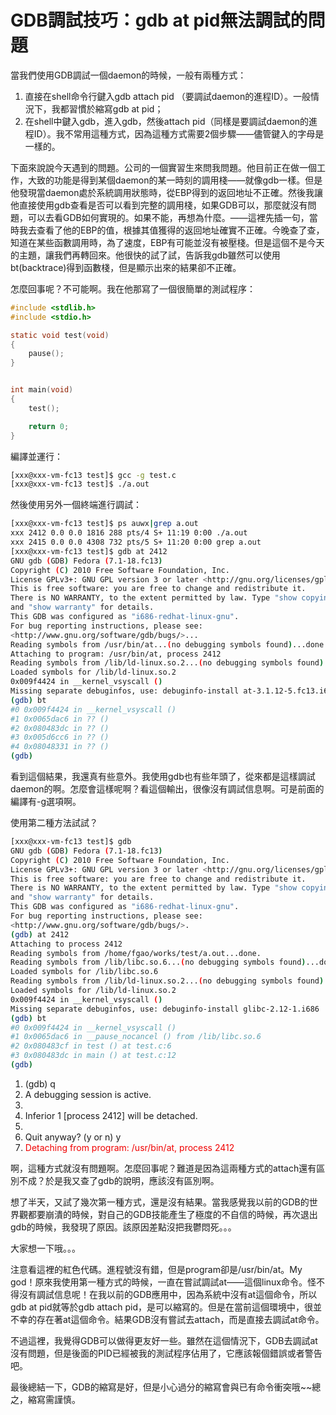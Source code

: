 # GDB調試技巧：gdb at pid無法調試的問題


當我們使用GDB調試一個daemon的時候，一般有兩種方式：
1. 直接在shell命令行鍵入gdb attach pid （要調試daemon的進程ID）。一般情況下，我都習慣於縮寫gdb at pid；
2. 在shell中鍵入gdb，進入gdb，然後attach pid（同樣是要調試daemon的進程ID）。我不常用這種方式，因為這種方式需要2個步驟——儘管鍵入的字母是一樣的。

下面來說說今天遇到的問題。公司的一個實習生來問我問題。他目前正在做一個工作，大致的功能是得到某個daemon的某一時刻的調用棧——就像gdb一樣。但是他發現當daemon處於系統調用狀態時，從EBP得到的返回地址不正確。然後我讓他直接使用gdb查看是否可以看到完整的調用棧，如果GDB可以，那麼就沒有問題，可以去看GDB如何實現的。如果不能，再想為什麼。——這裡先插一句，當時我去查看了他的EBP的值，根據其值獲得的返回地址確實不正確。今晚查了查，知道在某些函數調用時，為了速度，EBP有可能並沒有被壓棧。但是這個不是今天的主題，讓我們再轉回來。他很快的試了試，告訴我gdb雖然可以使用bt(backtrace)得到函數棧，但是顯示出來的結果卻不正確。

怎麼回事呢？不可能啊。我在他那寫了一個很簡單的測試程序：


```c
#include <stdlib.h>
#include <stdio.h>

static void test(void)
{
    pause();
}


int main(void)
{
    test();

    return 0;
}
```

編譯並運行：

```sh
[xxx@xxx-vm-fc13 test]$ gcc -g test.c
[xxx@xxx-vm-fc13 test]$ ./a.out
```
然後使用另外一個終端進行調試：

```sh
[xxx@xxx-vm-fc13 test]$ ps auwx|grep a.out
xxx 2412 0.0 0.0 1816 288 pts/4 S+ 11:19 0:00 ./a.out
xxx 2415 0.0 0.0 4308 732 pts/5 S+ 11:20 0:00 grep a.out
[xxx@xxx-vm-fc13 test]$ gdb at 2412
GNU gdb (GDB) Fedora (7.1-18.fc13)
Copyright (C) 2010 Free Software Foundation, Inc.
License GPLv3+: GNU GPL version 3 or later <http://gnu.org/licenses/gpl.html>
This is free software: you are free to change and redistribute it.
There is NO WARRANTY, to the extent permitted by law. Type "show copying"
and "show warranty" for details.
This GDB was configured as "i686-redhat-linux-gnu".
For bug reporting instructions, please see:
<http://www.gnu.org/software/gdb/bugs/>...
Reading symbols from /usr/bin/at...(no debugging symbols found)...done.
Attaching to program: /usr/bin/at, process 2412
Reading symbols from /lib/ld-linux.so.2...(no debugging symbols found)...done.
Loaded symbols for /lib/ld-linux.so.2
0x009f4424 in __kernel_vsyscall ()
Missing separate debuginfos, use: debuginfo-install at-3.1.12-5.fc13.i686
(gdb) bt
#0 0x009f4424 in __kernel_vsyscall ()
#1 0x0065dac6 in ?? ()
#2 0x080483dc in ?? ()
#3 0x005d6cc6 in ?? ()
#4 0x08048331 in ?? ()
(gdb)
```

看到這個結果，我還真有些意外。我使用gdb也有些年頭了，從來都是這樣調試daemon的啊。怎麼會這樣呢啊？看這個輸出，很像沒有調試信息啊。可是前面的編譯有-g選項啊。

使用第二種方法試試？

```sh
[xxx@xxx-vm-fc13 test]$ gdb
GNU gdb (GDB) Fedora (7.1-18.fc13)
Copyright (C) 2010 Free Software Foundation, Inc.
License GPLv3+: GNU GPL version 3 or later <http://gnu.org/licenses/gpl.html>
This is free software: you are free to change and redistribute it.
There is NO WARRANTY, to the extent permitted by law. Type "show copying"
and "show warranty" for details.
This GDB was configured as "i686-redhat-linux-gnu".
For bug reporting instructions, please see:
<http://www.gnu.org/software/gdb/bugs/>.
(gdb) at 2412
Attaching to process 2412
Reading symbols from /home/fgao/works/test/a.out...done.
Reading symbols from /lib/libc.so.6...(no debugging symbols found)...done.
Loaded symbols for /lib/libc.so.6
Reading symbols from /lib/ld-linux.so.2...(no debugging symbols found)...done.
Loaded symbols for /lib/ld-linux.so.2
0x009f4424 in __kernel_vsyscall ()
Missing separate debuginfos, use: debuginfo-install glibc-2.12-1.i686
(gdb) bt
#0 0x009f4424 in __kernel_vsyscall ()
#1 0x0065dac6 in __pause_nocancel () from /lib/libc.so.6
#2 0x080483cf in test () at test.c:6
#3 0x080483dc in main () at test.c:12
(gdb)
```
<ol start="1" class="dp-css"><li>(gdb) q</li><li>
A debugging session is active.</li><li>
</li><li>
        Inferior 1 [process 2412] will be detached.</li><li>
</li><li>
Quit anyway? (y or n) y</li><li><font color="#f00000">
Detaching from program: /usr/bin/at, process 2412</font></li></ol>



啊，這種方式就沒有問題啊。怎麼回事呢？難道是因為這兩種方式的attach還有區別不成？於是我又查了gdb的說明，應該沒有區別啊。

想了半天，又試了幾次第一種方式，還是沒有結果。當我感覺我以前的GDB的世界觀都要崩潰的時候，對自己的GDB技能產生了極度的不自信的時候，再次退出gdb的時候，我發現了原因。該原因差點沒把我鬱悶死。。。

大家想一下哦。。。

注意看這裡的紅色代碼。進程號沒有錯，但是program卻是/usr/bin/at。My god！原來我使用第一種方式的時候，一直在嘗試調試at——這個linux命令。怪不得沒有調試信息呢！在我以前的GDB應用中，因為系統中沒有at這個命令，所以gdb at pid就等於gdb attach pid，是可以縮寫的。但是在當前這個環境中，很並不幸的存在著at這個命令。結果GDB沒有嘗試去attach，而是直接去調試at命令。

不過這裡，我覺得GDB可以做得更友好一些。雖然在這個情況下，GDB去調試at沒有問題，但是後面的PID已經被我的測試程序佔用了，它應該報個錯誤或者警告吧。

最後總結一下，GDB的縮寫是好，但是小心過分的縮寫會與已有命令衝突哦~~總之，縮寫需謹慎。



